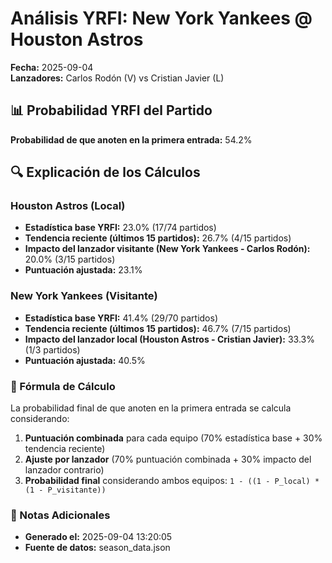 # Análisis YRFI: New York Yankees @ Houston Astros

**Fecha:** 2025-09-04  
**Lanzadores:** Carlos Rodón (V) vs Cristian Javier (L)

## 📊 Probabilidad YRFI del Partido

**Probabilidad de que anoten en la primera entrada:** 54.2%

## 🔍 Explicación de los Cálculos

### Houston Astros (Local)
- **Estadística base YRFI:** 23.0% (17/74 partidos)
- **Tendencia reciente (últimos 15 partidos):** 26.7% (4/15 partidos)
- **Impacto del lanzador visitante (New York Yankees - Carlos Rodón):** 20.0% (3/15 partidos)
- **Puntuación ajustada:** 23.1%

### New York Yankees (Visitante)
- **Estadística base YRFI:** 41.4% (29/70 partidos)
- **Tendencia reciente (últimos 15 partidos):** 46.7% (7/15 partidos)
- **Impacto del lanzador local (Houston Astros - Cristian Javier):** 33.3% (1/3 partidos)
- **Puntuación ajustada:** 40.5%

### 📝 Fórmula de Cálculo

La probabilidad final de que anoten en la primera entrada se calcula considerando:
1. **Puntuación combinada** para cada equipo (70% estadística base + 30% tendencia reciente)
2. **Ajuste por lanzador** (70% puntuación combinada + 30% impacto del lanzador contrario)
3. **Probabilidad final** considerando ambos equipos: `1 - ((1 - P_local) * (1 - P_visitante))`

### 📌 Notas Adicionales

- **Generado el:** 2025-09-04 13:20:05
- **Fuente de datos:** season_data.json
